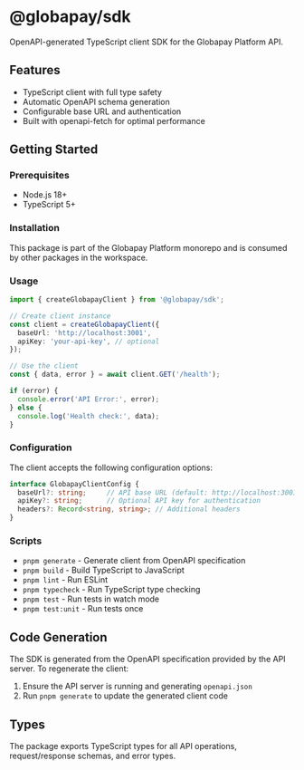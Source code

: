 # @globapay/sdk

OpenAPI-generated TypeScript client SDK for the Globapay Platform API.

## Features

- TypeScript client with full type safety
- Automatic OpenAPI schema generation
- Configurable base URL and authentication
- Built with openapi-fetch for optimal performance

## Getting Started

### Prerequisites

- Node.js 18+
- TypeScript 5+

### Installation

This package is part of the Globapay Platform monorepo and is consumed by other packages in the workspace.

### Usage

```typescript
import { createGlobapayClient } from '@globapay/sdk';

// Create client instance
const client = createGlobapayClient({
  baseUrl: 'http://localhost:3001',
  apiKey: 'your-api-key', // optional
});

// Use the client
const { data, error } = await client.GET('/health');

if (error) {
  console.error('API Error:', error);
} else {
  console.log('Health check:', data);
}
```

### Configuration

The client accepts the following configuration options:

```typescript
interface GlobapayClientConfig {
  baseUrl?: string;     // API base URL (default: http://localhost:3001)
  apiKey?: string;      // Optional API key for authentication
  headers?: Record<string, string>; // Additional headers
}
```

### Scripts

- `pnpm generate` - Generate client from OpenAPI specification
- `pnpm build` - Build TypeScript to JavaScript
- `pnpm lint` - Run ESLint
- `pnpm typecheck` - Run TypeScript type checking
- `pnpm test` - Run tests in watch mode
- `pnpm test:unit` - Run tests once

## Code Generation

The SDK is generated from the OpenAPI specification provided by the API server. To regenerate the client:

1. Ensure the API server is running and generating `openapi.json`
2. Run `pnpm generate` to update the generated client code

## Types

The package exports TypeScript types for all API operations, request/response schemas, and error types.